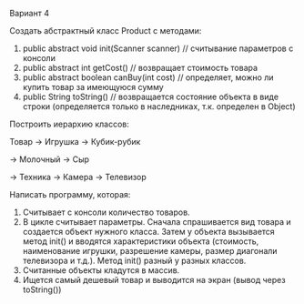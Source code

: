 Вариант 4

Создать абстрактный класс Product с методами: 
1. public abstract void init(Scanner scanner) // считывание параметров с консоли
2. public abstract int getCost() // возвращает стоимость товара 
3. public abstract boolean canBuy(int cost) // определяет, можно ли купить товар за имеющуюся сумму 
4. public String toString() // возвращается состояние объекта в виде строки (определяется только в наследниках, т.к. определен в Object) 

Построить иерархию классов: 
  
Товар → Игрушка → Кубик-рубик 

   → Молочный → Сыр  

   → Техника → Камера → Телевизор 

Написать программу, которая:
1. Считывает с консоли количество товаров.
2. В цикле считывает параметры. Сначала спрашивается вид товара и создается объект нужного класса. Затем у объекта вызывается метод init() и вводятся характеристики объекта (стоимость, наименование игрушки, разрешение камеры, размер диагонали телевизора и т.д.). Метод init() разный у разных классов. 
3. Считанные объекты кладутся в массив.
4. Ищется самый дешевый товар и выводится на экран (вывод через toString())
